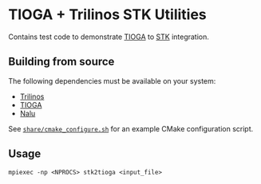 
# TIOGA + Trilinos STK Utilities

Contains test code to demonstrate [TIOGA](https://github.com/jsitaraman/tioga/)
to [STK](https://github.com/trilinos/Trilinos) integration.

## Building from source

The following dependencies must be available on your system:

- [Trilinos](https://github.com/trilinos/Trilinos)
- [TIOGA](https://github.com/jsitaraman/tioga)
- [Nalu](https://github.com/NaluCFD/Nalu)


See [`share/cmake_configure.sh`](https://github.com/sayerhs/tioga_utils/blob/master/share/cmake-configure.sh) for an example CMake configuration script. 

## Usage

```
mpiexec -np <NPROCS> stk2tioga <input_file>
```
